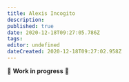 ```yaml
---
title: Alexis Incogito
description: 
published: true
date: 2020-12-18T09:27:05.786Z
tags: 
editor: undefined
dateCreated: 2020-12-18T09:27:02.958Z
---
```


🚧 **Work in progress** 🚧